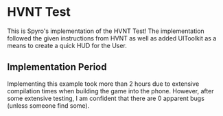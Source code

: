 # HVNT Test
This is Spyro's implementation of the HVNT Test! The implementation followed the given instructions from HVNT as well as added UIToolkit as a means to create a quick HUD for the User.

## Implementation Period
Implementing this example took more than 2 hours due to extensive compilation times when building the game into the phone. However, after some extensive testing, I am confident that there are 0 apparent bugs (unless someone find some).


